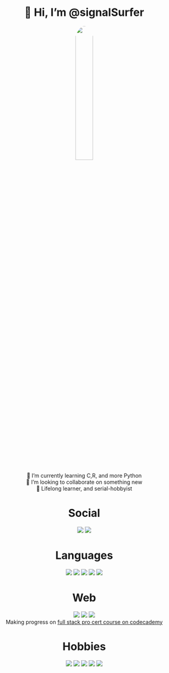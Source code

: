 <div align="center">
  <h1>👋 Hi, I’m @signalSurfer</h1>
  <img width="30%" height="30%" style="border-radius: 50%;" src="https://media1.giphy.com/media/eCwAEs05phtK/giphy.gif?cid=ecf05e471h0p9o6u53h8aum1hto1so6ggt3xfz7hrk7hzb3k&ep=v1_gifs_search&rid=giphy.gif&ct=g"></div>
<div align="center">  
🌱 I’m currently learning C,R, and more Python </br>
💞️ I’m looking to collaborate on something new </br>
🧠 Lifelong learner, and serial-hobbyist </br>
</div>
<h1 align="center"> Social </h1>
<div align="center">
<a href="https://github.com/signalSurfer"><img src="https://img.shields.io/badge/GitHub-100000?style=for-the-badge&logo=github&logoColor=white"></a>
<a href="https://twitter.com/signalsurfer69"><img src="https://img.shields.io/badge/Twitter-1DA1F2?style=for-the-badge&logo=twitter&logoColor=white"></a>
</div>
  <div align="center">
  <h1> Languages </h1>
  <img src="https://img.shields.io/badge/Python-FFD43B?style=for-the-badge&logo=python&logoColor=blue">
  <img src="https://img.shields.io/badge/R-276DC3?style=for-the-badge&logo=r&logoColor=white">
  <img src="https://img.shields.io/badge/C-00599C?style=for-the-badge&logo=c&logoColor=white">
  <img src="https://img.shields.io/badge/GNU%20Bash-4EAA25?style=for-the-badge&logo=GNU%20Bash&logoColor=white">
  <img src="https://img.shields.io/badge/powershell-5391FE?style=for-the-badge&logo=powershell&logoColor=white">
  </div>
  
  <div align="center">
  <h1> Web </h1>
  <img src="https://img.shields.io/badge/HTML5-E34F26?style=for-the-badge&logo=html5&logoColor=white">
  <img src="https://img.shields.io/badge/CSS3-1572B6?style=for-the-badge&logo=css3&logoColor=white">
  <img src="https://img.shields.io/badge/JavaScript-323330?style=for-the-badge&logo=javascript&logoColor=F7DF1E">
    <br>Making progress on <a href="https://www.codecademy.com/profiles/signalSurfer">full stack pro cert course on codecademy</a>
  </div>

  <div align="center">
  <h1> Hobbies </h1>
  <img src="https://img.shields.io/badge/Blender-%23F5792A.svg?style=for-the-badge&logo=blender&logoColor=white">
  <img src="https://img.shields.io/badge/Adobe%20Creative%20Cloud-DA1F26?style=for-the-badge&logo=Adobe%20Creative%20Cloud&logoColor=white">
  <img src="https://img.shields.io/badge/Plex-EBAF00?style=for-the-badge&logo=plex&logoColor=white">
  <img src="https://img.shields.io/badge/DnD-ED1C24?style=for-the-badge&logo=dungeonsanddragons&logoColor=white">
  <img src="https://img.shields.io/badge/Steam-000000?style=for-the-badge&logo=steam&logoColor=white">
  </div>
<!---
signalSurfer/signalSurfer is a ✨ special ✨ repository because its `README.md` (this file) appears on your GitHub profile.
You can click the Preview link to take a look at your changes.
--->
